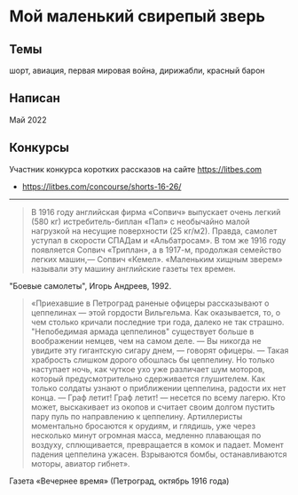 # Мой маленький свирепый зверь

## Темы
шорт, авиация, первая мировая война, дирижабли, красный барон

## Написан
Май 2022

## Конкурсы
Участник конкурса коротких рассказов на сайте https://litbes.com
- https://litbes.com/concourse/shorts-16-26/


***

>В 1916 году английская фирма «Сопвич» выпускает очень легкий (580 кг) истребитель-биплан «Пап» с необычайно малой нагрузкой на несущие поверхности (25 кг/м2). Правда, самолет уступал в скорости СПАДам и «Альбатросам». В том же 1916 году появляется Сопвич «Триплан», а в 1917-м, продолжая семейство легких машин,— Сопвич «Кемел». «Маленьким хищным зверем» называли эту машину английские газеты тех времен.  

"Боевые самолеты", Игорь Андреев, 1992.

>«Приехавшие в Петроград раненые офицеры рассказывают о цеппелинах — этой гордости Вильгельма. Как оказывается, то, о чем столько кричали последние три года, далеко не так страшно. "Непобедимая армада цеппелинов" существует больше в воображении немцев, чем на самом деле.
>— Вы никогда не увидите эту гигантскую сигару днем, — говорят офицеры. — Такая храбрость слишком дорого обошлась бы цеппелину. Но только наступает ночь, как чуткое ухо уже различает шум моторов, который предусмотрительно сдерживается глушителем. Как только солдаты узнают о приближении цеппелина, радости их нет конца.
>— Граф летит! Граф летит! — несется по всему лагерю.
>Кто может, выскакивает из окопов и считает своим долгом пустить пару пуль по направлению к цеппелину. Артиллеристы моментально бросаются к орудиям, и глядишь, уже через несколько минут огромная масса, медленно плавающая по воздуху, сплющивается, превращается в комок и падает. Момент падения цеппелина ужасен. Взрываются бомбы, останавливаются моторы, авиатор гибнет».  

Газета «Вечернее время» (Петроград, октябрь 1916 года)